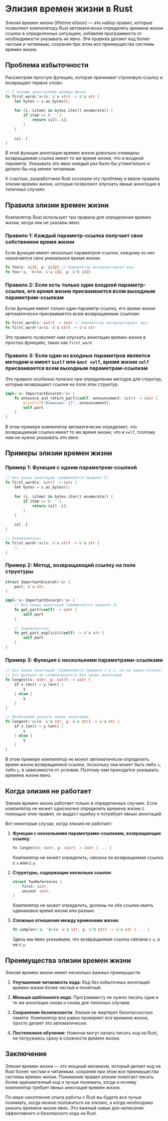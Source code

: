 # Элизия времен жизни в Rust

Элизия времен жизни (lifetime elision) — это набор правил, которые позволяют компилятору Rust автоматически определять времена жизни ссылок в определенных ситуациях, избавляя программиста от необходимости указывать их явно. Эти правила делают код более чистым и читаемым, сохраняя при этом все преимущества системы времен жизни.

## Проблема избыточности

Рассмотрим простую функцию, которая принимает строковую ссылку и возвращает первое слово:

```rust
// С явными аннотациями времен жизни
fn first_word<'a>(s: &'a str) -> &'a str {
    let bytes = s.as_bytes();
    
    for (i, &item) in bytes.iter().enumerate() {
        if item == b' ' {
            return &s[0..i];
        }
    }
    
    &s[..]
}
```

В этой функции аннотации времен жизни довольно очевидны: возвращаемая ссылка имеет то же время жизни, что и входной параметр. Указывать это явно каждый раз было бы утомительно и делало бы код менее читаемым.

К счастью, разработчики Rust осознали эту проблему и ввели правила элизии времен жизни, которые позволяют опускать явные аннотации в типичных случаях.

## Правила элизии времен жизни

Компилятор Rust использует три правила для определения времен жизни, когда они не указаны явно:

### Правило 1: Каждый параметр-ссылка получает свое собственное время жизни

Если функция имеет несколько параметров-ссылок, каждому из них назначается свое уникальное время жизни:

```rust
fn foo(x: &i32, y: &i32) // Компилятор интерпретирует как:
fn foo<'a, 'b>(x: &'a i32, y: &'b i32)
```

### Правило 2: Если есть только один входной параметр-ссылка, его время жизни присваивается всем выходным параметрам-ссылкам

Если функция имеет только один параметр-ссылку, его время жизни автоматически присваивается всем возвращаемым ссылкам:

```rust
fn first_word(s: &str) -> &str // Компилятор интерпретирует как:
fn first_word<'a>(s: &'a str) -> &'a str
```

Это правило позволяет нам опускать аннотации времен жизни в простых функциях, таких как `first_word`.

### Правило 3: Если один из входных параметров является методом и имеет `&self` или `&mut self`, время жизни `self` присваивается всем выходным параметрам-ссылкам

Это правило особенно полезно при определении методов для структур, которые возвращают ссылки на поля этих структур:

```rust
impl<'a> ImportantExcerpt<'a> {
    fn announce_and_return_part(&self, announcement: &str) -> &str {
        println!("Внимание: {}", announcement);
        self.part
    }
}
```

В этом примере компилятор автоматически определяет, что возвращаемая ссылка имеет то же время жизни, что и `self`, поэтому нам не нужно указывать это явно.

## Примеры элизии времен жизни

### Пример 1: Функция с одним параметром-ссылкой

```rust
// Без явных аннотаций (применяется правило 2)
fn first_word(s: &str) -> &str {
    let bytes = s.as_bytes();
    
    for (i, &item) in bytes.iter().enumerate() {
        if item == b' ' {
            return &s[0..i];
        }
    }
    
    &s[..]
}

// Эквивалентно:
fn first_word<'a>(s: &'a str) -> &'a str {
    // ...
}
```

### Пример 2: Метод, возвращающий ссылку на поле структуры

```rust
struct ImportantExcerpt<'a> {
    part: &'a str,
}

impl<'a> ImportantExcerpt<'a> {
    // Без явных аннотаций (применяется правило 3)
    fn get_part(&self) -> &str {
        self.part
    }
    
    // Эквивалентно:
    fn get_part_explicit(&self) -> &'a str {
        self.part
    }
}
```

### Пример 3: Функция с несколькими параметрами-ссылками

```rust
// Без явных аннотаций (применяются правила 1 и 2, но их недостаточно)
// Эта функция не скомпилируется без явных аннотаций
fn longest(x: &str, y: &str) -> &str {
    if x.len() > y.len() {
        x
    } else {
        y
    }
}

// Необходимо указать явные аннотации:
fn longest<'a>(x: &'a str, y: &'a str) -> &'a str {
    if x.len() > y.len() {
        x
    } else {
        y
    }
}
```

В этом примере компилятор не может автоматически определить время жизни возвращаемой ссылки, поскольку она может быть либо `x`, либо `y`, в зависимости от условия. Поэтому нам приходится указывать времена жизни явно.

## Когда элизия не работает

Элизия времен жизни работает только в определенных случаях. Если компилятор не может однозначно определить времена жизни с помощью этих правил, он выдаст ошибку и потребует явных аннотаций.

Вот некоторые случаи, когда элизия не работает:

1. **Функции с несколькими параметрами-ссылками, возвращающие ссылку**:
   ```rust
   fn longest(x: &str, y: &str) -> &str { ... }
   ```
   Компилятор не может определить, связана ли возвращаемая ссылка с `x` или с `y`.

2. **Структуры, содержащие несколько ссылок**:
   ```rust
   struct TwoReferences {
       first: &str,
       second: &str,
   }
   ```
   Компилятор не может определить, должны ли обе ссылки иметь одинаковое время жизни или разные.

3. **Сложные отношения между временами жизни**:
   ```rust
   fn complex<'a, 'b>(x: &'a str, y: &'b str) -> &'a str { ... }
   ```
   Здесь мы явно указываем, что возвращаемая ссылка связана с `x`, а не с `y`.

## Преимущества элизии времен жизни

Элизия времен жизни имеет несколько важных преимуществ:

1. **Улучшенная читаемость кода**: Код без избыточных аннотаций времен жизни более чистый и понятный.

2. **Меньше шаблонного кода**: Программисту не нужно писать одни и те же аннотации снова и снова для типичных случаев.

3. **Сохранение безопасности**: Элизия не жертвует безопасностью памяти. Компилятор все равно проверяет все времена жизни, просто делает это автоматически.

4. **Постепенное обучение**: Новички могут начать писать код на Rust, не погружаясь сразу в сложности времен жизни.

## Заключение

Элизия времен жизни — это мощный механизм, который делает код на Rust более чистым и читаемым, сохраняя при этом все преимущества системы времен жизни. Понимание правил элизии помогает писать более идиоматичный код и лучше понимать, когда и почему компилятор требует явных аннотаций времен жизни.

По мере накопления опыта работы с Rust вы будете все лучше понимать, когда можно положиться на элизию, а когда необходимо указать времена жизни явно. Это важный навык для написания эффективного и безопасного кода на Rust.